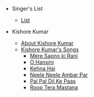 - Singer's List
    - [List](/singer_list.md)

- Kishore Kumar
    - [About Kishore Kumar](kishore/kishore.md)
    - [Kishore Kumar's Songs](kishore/kishore_song_list.md)
        - [Mere Sapno ki Rani](kishore/songs/mere_sapno_ki_rani.md)
        - [O Hansini](kishore/songs/o_hansini.md)
        - [Kehna Hai](kishore/songs/kehna_hai.md)
        - [Neele Neele Ambar Par](kishore/songs/neele_neele_ambar_par.md)
        - [Pal Pal Dil Ke Paas](kishore/songs/pal_pal_dil_ke_paas.md)
        - [Roop Tera Mastana](kishore/songs/roop_tera_mastana.md)
        

<!-- - Women Who Code Manila
    - [About WWCode Manila](wwcodemanila/about.md)
    - [Study Groups](wwcodemanila/study_groups.md)

- Getting Started
    - [Installation](getting_started/installation_guide.md)
    - [Run a basic Python program](getting_started/warm_up.md)
    - [Sharing your work](getting_started/exercise_upload_step.md)
  
- Basic Concepts
    - [Variables, Arithmetic Operations, Keyboard Input](basic_concepts/variables.md)
    - [Let's go Git!](git/README.md)
    - [Strings pa more!](basic_concepts/strings.md)
    - [PEP8](basic_concepts/pep8.md)
    - [List, tuple, set](basic_concepts/lists.md)
    - [Conditional Statements](basic_concepts/conditional_statements.md)
    - [Loops](basic_concepts/loops.md)
    - [Challenge: I survived Hangman!](basic_concepts/exercises/hangman/README.md)
    - [Dictionaries](basic_concepts/dictionaries.md)
    - [Functions](basic_concepts/functions.md)
    - [Classes and Module](http://introtopython.org/classes.html)
    - [Error Handling](basic_concepts/error_handling.md)
    - [Challenge: It's 2048!](basic_concepts/exercises/2048/README.md)

- Advanced Concepts
    - [List comprehension](https://hackernoon.com/list-comprehension-in-python-8895a785550b)
    - [Generators](https://anandology.com/python-practice-book/iterators.html)
    - [Decorators](http://simeonfranklin.com/blog/2012/jul/1/python-decorators-in-12-steps/)

- Flask
    - [Introduction](flask/discussions/01_introduction.md)
    - [Setting up Flask and virtual environments](flask/discussions/02_setup.md)
    - [Building my first Flask app](flask/discussions/03_my_first_flask_app.md)
    - [Creating URL routes](flask/discussions/04_url_routes.md)
    - [Styling templates and passing variables](flask/discussions/05_templates_and_variables.md)
    - Integrating databases using SQLite :soon:
    - Forming forms :soon: 
    - Using cookies and sessions :soon:
    - Deploying my app :soon:
    - Wrapping up :soon:

- Ren'Py
    - [Introduction](ren'py/introduction.md)
    - [Installation and setting up](ren'py/installation.md)
    - [Creating a new game](ren'py/create-new-game.md)
    - [Aling Nena VN](ren'py/aling-nena-vn.md)
    - [Tutorial Part 1](ren'py/scene1.md)
    - [Tutorial Part 2](ren'py/scene2.md)
    - [Tutorial Part 3](ren'py/scene3.md)
    - [Tutorial Part 4](ren'py/scene4.md)
    - [Tutorial Part 5 - Ending](ren'py/scene567.md)

- Django
    - [Introduction](django/01_introduction.md)
    - [Setting up Django and virtual environments](django/02_setup.md)
    - [Creating your first Django application](django/03_start_project.md)
    - [Creating Users module](django/04_create_users_module.md)
    - [Creating Users endpoints](django/05_endpoints.md)
    - [Creating Questions module](django/06_create_questions_module.md)
    - [Creating the frontend of the application](django/07_create_frontend.md)
    - [Adding VueJS to the application](django/08_add_vue.md)
    - [Adding VueJS to the application (continuation)](django/09_vue_cont.md)

- Resources
    - [References](resources/references.md) -->
